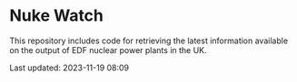 # Nuke Watch

This repository includes code for retrieving the latest information available on the output of EDF nuclear power plants in the UK.

Last updated: 2023-11-19 08:09